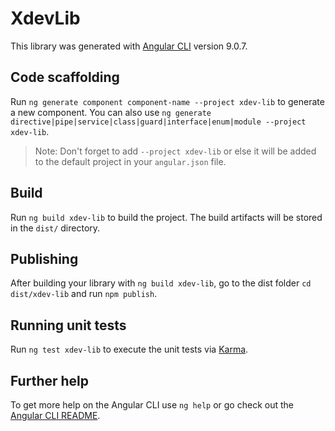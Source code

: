 # XdevLib

This library was generated with [Angular CLI](https://github.com/angular/angular-cli) version 9.0.7.

## Code scaffolding

Run `ng generate component component-name --project xdev-lib` to generate a new component. You can also use `ng generate directive|pipe|service|class|guard|interface|enum|module --project xdev-lib`.
> Note: Don't forget to add `--project xdev-lib` or else it will be added to the default project in your `angular.json` file. 

## Build

Run `ng build xdev-lib` to build the project. The build artifacts will be stored in the `dist/` directory.

## Publishing

After building your library with `ng build xdev-lib`, go to the dist folder `cd dist/xdev-lib` and run `npm publish`.

## Running unit tests

Run `ng test xdev-lib` to execute the unit tests via [Karma](https://karma-runner.github.io).

## Further help

To get more help on the Angular CLI use `ng help` or go check out the [Angular CLI README](https://github.com/angular/angular-cli/blob/master/README.md).
